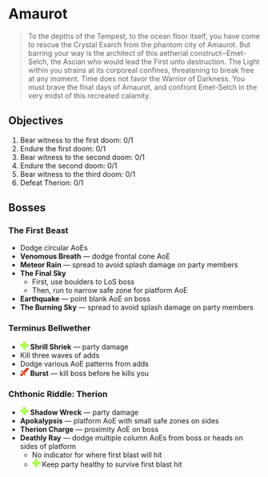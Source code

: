 # Amaurot

> To the depths of the Tempest, to the ocean floor itself, you have come to rescue the Crystal Exarch from the phantom city of Amaurot. But barring your way is the architect of this aetherial construct─Emet-Selch, the Ascian who would lead the First unto destruction. The Light within you strains at its corporeal confines, threatening to break free at any moment. Time does not favor the Warrior of Darkness. You must brave the final days of Amaurot, and confront Emet-Selch in the very midst of this recreated calamity.

## Objectives

1. Bear witness to the first doom: 0/1
2. Endure the first doom: 0/1
3. Bear witness to the second doom: 0/1
4. Endure the second doom: 0/1
5. Bear witness to the third doom: 0/1
6. Defeat Therion: 0/1

## Bosses

### The First Beast

- Dodge circular AoEs
- **Venomous Breath** — dodge frontal cone AoE
- **Meteor Rain** — spread to avoid splash damage on party members
- **The Final Sky**
    - First, use boulders to LoS boss
    - Then, run to narrow safe zone for platform AoE
- **Earthquake** — point blank AoE on boss
- **The Burning Sky** — spread to avoid splash damage on party members

### Terminus Bellwether

- ![](/assets/icons/role-healer.png) **Shrill Shriek** — party damage
- Kill three waves of adds
- Dodge various AoE patterns from adds
- ![](/assets/icons/role-dps.png) **Burst** — kill boss before he kills you

### Chthonic Riddle: Therion

- ![](/assets/icons/role-healer.png) **Shadow Wreck** — party damage
- **Apokalypsis** — platform AoE with small safe zones on sides
- **Therion Charge** — proximity AoE on boss
- **Deathly Ray** — dodge multiple column AoEs from boss or heads on sides of platform
    - No indicator for where first blast will hit
    - ![](/assets/icons/role-healer.png) Keep party healthy to survive first blast hit
